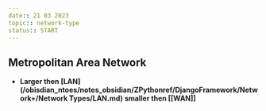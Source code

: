 ```yaml
---
date:: 21 03 2023
topic:: network-type
status:: START
---
```

## Metropolitan Area Network
- **Larger then [LAN](/obisdian_ntoes/notes_obsidian/ZPythonref/DjangoFramework/Network+/Network Types/LAN.md) smaller then [[WAN]]**